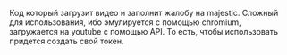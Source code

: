 Код который загрузит видео и заполнит жалобу на majestic.
Сложный для использования, ибо эмулируется с помощью chromium, загружается на youtube с помощью API. То есть, чтобы использовать придется создать свой токен.
